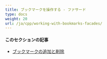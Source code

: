 ```yaml
---
title: ブックマークを操作する - ファサード
type: docs
weight: 20
url: /ja/cpp/working-with-bookmarks-facades/
---
```


#### **このセクションの記事**

- [ブックマークの追加と削除](/pdf/ja/cpp/add-and-delete-bookmarks/)